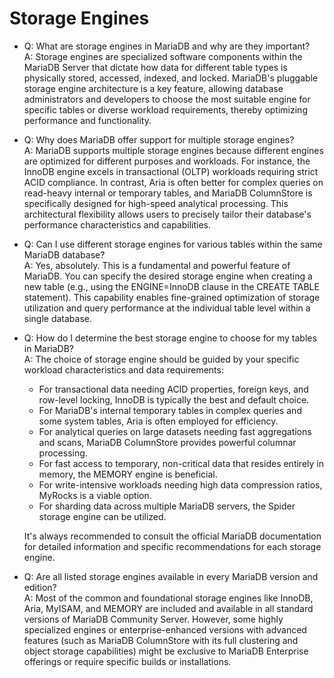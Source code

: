 # Storage Engines

* Q: What are storage engines in MariaDB and why are they important?\
  A: Storage engines are specialized software components within the MariaDB Server that dictate how data for different table types is physically stored, accessed, indexed, and locked. MariaDB's pluggable storage engine architecture is a key feature, allowing database administrators and developers to choose the most suitable engine for specific tables or diverse workload requirements, thereby optimizing performance and functionality.
* Q: Why does MariaDB offer support for multiple storage engines?\
  A: MariaDB supports multiple storage engines because different engines are optimized for different purposes and workloads. For instance, the InnoDB engine excels in transactional (OLTP) workloads requiring strict ACID compliance. In contrast, Aria is often better for complex queries on read-heavy internal or temporary tables, and MariaDB ColumnStore is specifically designed for high-speed analytical processing. This architectural flexibility allows users to precisely tailor their database's performance characteristics and capabilities.
* Q: Can I use different storage engines for various tables within the same MariaDB database?\
  A: Yes, absolutely. This is a fundamental and powerful feature of MariaDB. You can specify the desired storage engine when creating a new table (e.g., using the ENGINE=InnoDB clause in the CREATE TABLE statement). This capability enables fine-grained optimization of storage utilization and query performance at the individual table level within a single database.
*   Q: How do I determine the best storage engine to choose for my tables in MariaDB?\
    A: The choice of storage engine should be guided by your specific workload characteristics and data requirements:

    * For transactional data needing ACID properties, foreign keys, and row-level locking, InnoDB is typically the best and default choice.
    * For MariaDB's internal temporary tables in complex queries and some system tables, Aria is often employed for efficiency.
    * For analytical queries on large datasets needing fast aggregations and scans, MariaDB ColumnStore provides powerful columnar processing.
    * For fast access to temporary, non-critical data that resides entirely in memory, the MEMORY engine is beneficial.
    * For write-intensive workloads needing high data compression ratios, MyRocks is a viable option.
    * For sharding data across multiple MariaDB servers, the Spider storage engine can be utilized.

    It's always recommended to consult the official MariaDB documentation for detailed information and specific recommendations for each storage engine.
* Q: Are all listed storage engines available in every MariaDB version and edition?\
  A: Most of the common and foundational storage engines like InnoDB, Aria, MyISAM, and MEMORY are included and available in all standard versions of MariaDB Community Server. However, some highly specialized engines or enterprise-enhanced versions with advanced features (such as MariaDB ColumnStore with its full clustering and object storage capabilities) might be exclusive to MariaDB Enterprise offerings or require specific builds or installations.
